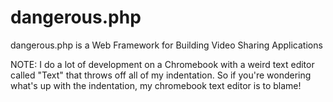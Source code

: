 # dangerous.php
dangerous.php is a Web Framework for Building Video Sharing Applications


NOTE: I do a lot of development on a Chromebook with a weird text editor called "Text" that throws off all of my indentation. So if you're wondering what's up with the indentation, my chromebook text editor is to blame!
